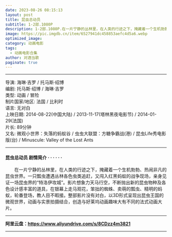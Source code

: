 ```yaml
---
date: 2023-08-26 08:15:13
layout: post
title: 昆虫总动员
subtitle: 1-2部.1080P
description: 1-2部.1080P.在一片宁静的丛林里，在人类的行迹之下，掩藏着一个生机勃勃、热闹非凡的昆虫世界。一只瓢虫遭遇丛林各色虫类追赶，又闯入红黑蚂蚁的战争现场，亲身见证一场昆虫界的“特洛伊攻城”....
image: https://pic.imgdb.cn/item/6527941dc458853aefc4d5a6.webp
optimized_image: 
category: 动画电影
tags:
  - 动画电影合集
author: 对酒当歌
paginate: true
---
```


---

导演: 海琳·吉罗 / 托马斯·绍博  
编剧: 托马斯·绍博 / 海琳·吉罗  
类型: 动画 / 冒险  
制片国家/地区: 法国 / 比利时  
语言: 无对白  
上映日期: 2014-08-22(中国大陆) / 2013-11-17(塔林黑夜电影节) / 2014-01-29(法国)  
片长: 89分钟  
又名: 微观小世界：失落的蚂蚁谷 / 虫虫大联盟：方糖争霸战(港) / 昆虫Life秀电影版(台) / Minuscule: Valley of the Lost Ants  

---

#### 昆虫总动员 剧情简介 · · · · · ·

　　在一片宁静的丛林里，在人类的行迹之下，掩藏着一个生机勃勃、热闹非凡的昆虫世界。一只瓢虫遭遇丛林各色虫类追赶，又闯入红黑蚂蚁的战争现场，亲身见证一场昆虫界的“特洛伊攻城”。影片想象力天马行空，不断抛出新的昆虫物种及各色设计感丰富的道具，在银幕上走马观花，笨拙的蜘蛛、卖萌的瓢虫、精明的蚂蚁，轮番登场，教人目不暇接。整部影片没有对白，以3D形式呈现出昆虫王国的微观世界，动画与实景拍摄结合，创造与好莱坞动画趣味大有不同的法式动画大片。

---

**阿里云盘：<https://www.aliyundrive.com/s/8CDzz4m3821>**

---
